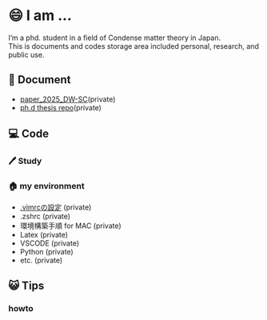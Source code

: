 # 😄 I am ...
 I’m a phd. student in a field of Condense matter theory in Japan.  
 This is documents and codes storage area included personal, research, and public use.
 
## 📕 Document
- [paper_2025_DW-SC](https://github.com/kamecham/paper_2025_DW-SC)(private)
- [ph.d thesis repo](https://github.com/kamecham/phd_thesis)(private)
## 💻 Code
### 🖊️ Study
### 🏠 my environment
- [.vimrcの設定](https://github.com/kamecham/my_vimrc) (private)
- .zshrc (private)
- 環境構築手順 for MAC (private)
- Latex (private)
- VSCODE (private)
- Python (private)
- etc. (private)
## 😺 Tips
### howto

<!--
**kamecham/kamecham** is a ✨ _special_ ✨ repository because its `README.md` (this file) appears on your GitHub profile.

Here are some ideas to get you started:
### A third-level heading
- 🔭 I’m currently working on ...
- 🌱 I’m currently learning ...
- 👯 I’m looking to collaborate on ...
- 🤔 I’m looking for help with ...
- 💬 Ask me about ...
- 📫 How to reach me: ...
- 😄 Pronouns: ...
- ⚡ Fun fact: ...

-->
